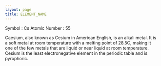 ```yaml
---
layout: page
title: ELEMENT_NAME
---
```


Symbol : Cs
Atomic Number : 55

Caesium, also known as Cesium in American English, is an alkali metal. It is a soft metal at room temperature with a melting point of 28.5C, making it one of the few metals that are liquid or near liquid at room temperature. Cesium is the least electronegative element in the periodic table and is pyrophoric.